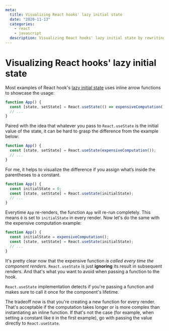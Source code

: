 ```yaml
---
meta:
  title: Visualizing React hooks' lazy initial state
  date: "2020-11-13"
  categories:
    - react
    - javascript
  description: Visualizing React hooks' lazy initial state by rewriting some common examples.
---
```


# Visualizing React hooks' lazy initial state

Most examples of React hook's
[lazy initial state](https://reactjs.org/docs/hooks-reference.html#lazy-initial-state)
uses inline arrow functions to showcase the usage:

```js
function App() {
  const [state, setState] = React.useState(() => expensiveComputation());
  // ...
}
```

Paired with the idea that whatever you pass to `React.useState` is the initial
value of the state, it can be hard to grasp the difference from the example
below:

```js
function App() {
  const [state, setState] = React.useState(expensiveComputation());
  // ...
}
```

For me, it helps to visualize the difference if you assign what’s inside the
parentheses to a constant.

```js
function App() {
  const initialState = 0;
  const [state, setState] = React.useState(initialState);
  // ...
}
```

Everytime `App` re-renders, the function `App` will re-run completely. This
means `0` is set to `initialState` in every render. Now let's do the same with
the expensive computation example:

```js
function App() {
  const initialState = expensiveComputation();
  const [state, setState] = React.useState(initialState);
  // ...
}
```

It's pretty clear now that the expensive function _is called every time the
component renders_. `React.useState` is just **ignoring** its result in
subsequent renders. And that's what you want to avoid when passing a function to
the hook.

`React.useState` implementation detects if you're passing a function and makes
sure to call it once for the component's lifetime.

The tradeoff now is that you're creating a new function for every render. That's
acceptable if the computation takes longer or is more complex than instantiating
an inline function. If that's not the case (for example, when setting a constant
like `0` in the first example), go with passing the value directly to
`React.useState`.
